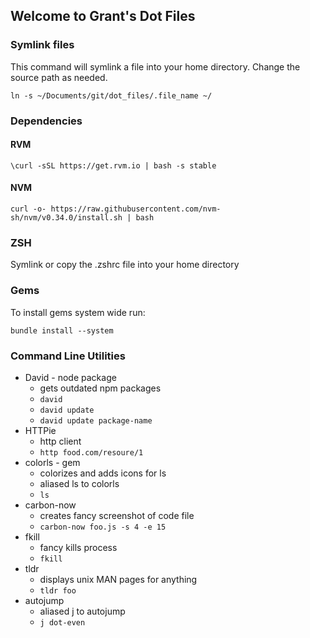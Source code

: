 ## Welcome to Grant's Dot Files

### Symlink files

This command will symlink a file into your home directory. Change the source path as needed.

```
ln -s ~/Documents/git/dot_files/.file_name ~/
```
 
### Dependencies
#### RVM

```
\curl -sSL https://get.rvm.io | bash -s stable
```

#### NVM

```
curl -o- https://raw.githubusercontent.com/nvm-sh/nvm/v0.34.0/install.sh | bash
```

### ZSH
Symlink or copy the .zshrc file into your home directory

### Gems

To install gems system wide run:

```
bundle install --system
```

### Command Line Utilities
* David - node package
  * gets outdated npm packages
  * `david`
  * `david update`
  * `david update package-name`
* HTTPie
  * http client
  * `http food.com/resoure/1`
* colorls - gem
  * colorizes and adds icons for ls
  * aliased ls to colorls
  * `ls`
* carbon-now
  * creates fancy screenshot of code file
  * `carbon-now foo.js -s 4 -e 15`
* fkill
  * fancy kills process
  * `fkill`
* tldr
  * displays unix MAN pages for anything
  * `tldr foo`
* autojump
  * aliased j to autojump
  * `j dot-even`

